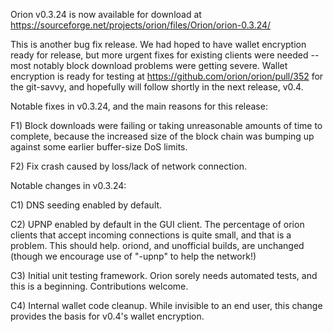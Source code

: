 Orion v0.3.24 is now available for download at
https://sourceforge.net/projects/orion/files/Orion/orion-0.3.24/

This is another bug fix release.  We had hoped to have wallet encryption ready for release, but more urgent fixes for existing clients were needed -- most notably block download problems were getting severe.  Wallet encryption is ready for testing at https://github.com/orion/orion/pull/352 for the git-savvy, and hopefully will follow shortly in the next release, v0.4.

Notable fixes in v0.3.24, and the main reasons for this release:

F1) Block downloads were failing or taking unreasonable amounts of time to complete, because the increased size of the block chain was bumping up against some earlier buffer-size DoS limits.

F2) Fix crash caused by loss/lack of network connection.

Notable changes in v0.3.24:

C1) DNS seeding enabled by default.

C2) UPNP enabled by default in the GUI client.  The percentage of orion clients that accept incoming connections is quite small, and that is a problem.  This should help.  oriond, and unofficial builds, are unchanged (though we encourage use of "-upnp" to help the network!)

C3) Initial unit testing framework.  Orion sorely needs automated tests, and this is a beginning.  Contributions welcome.

C4) Internal wallet code cleanup.  While invisible to an end user, this change provides the basis for v0.4's wallet encryption.
